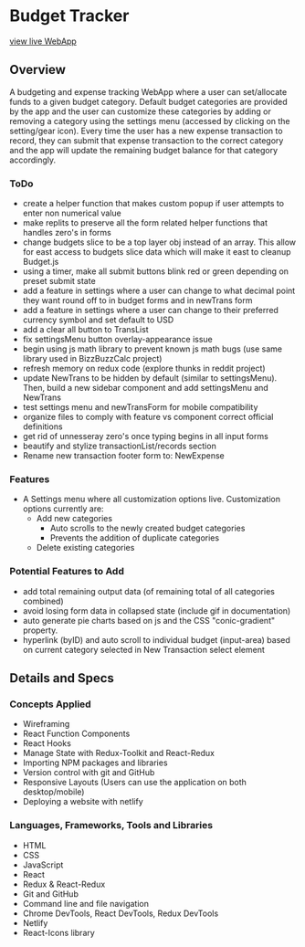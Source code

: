 # Budget Tracker

[view live WebApp](https://main--kesef-budget-tracker.netlify.app/)

## Overview

A budgeting and expense tracking WebApp where a user can set/allocate funds to a given budget category. Default budget categories are provided by the app and the user can customize these categories by adding or removing a category using the settings menu (accessed by clicking on the setting/gear icon). Every time the user has a new expense transaction to record, they can submit that expense transaction to the correct category and the app will update the remaining budget balance for that category accordingly.

### ToDo

- create a helper function that makes custom popup if user attempts to enter non numerical value
- make replits to preserve all the form related helper functions that handles zero's in forms
- change budgets slice to be a top layer obj instead of an array. This allow for east access to budgets slice data which will make it east to cleanup Budget.js
- using a timer, make all submit buttons blink red or green depending on preset submit state
- add a feature in settings where a user can change to what decimal point they want round off to in budget forms and in newTrans form
- add a feature in settings where a user can change to their preferred currency symbol and set default to USD
- add a clear all button to TransList
- fix settingsMenu button overlay-appearance issue
- begin using js math library to prevent known js math bugs (use same library used in BizzBuzzCalc project)
- refresh memory on redux code (explore thunks in reddit project)
- update NewTrans to be hidden by default (similar to settingsMenu). Then, build a new sidebar component and add settingsMenu and NewTrans
- test settings menu and newTransForm for mobile compatibility
- organize files to comply with feature vs component correct official definitions
- get rid of unnesseray zero's once typing begins in all input forms
- beautify and stylize transactionList/records section
- Rename new transaction footer form to: NewExpense

### Features

- A Settings menu where all customization options live. Customization options currently are:
  - Add new categories
    - Auto scrolls to the newly created budget categories
    - Prevents the addition of duplicate categories
  - Delete existing categories

### Potential Features to Add

- add total remaining output data (of remaining total of all categories combined)
- avoid losing form data in collapsed state (include gif in documentation)
- auto generate pie charts based on js and the CSS "conic-gradient" property.
- hyperlink (byID) and auto scroll to individual budget (input-area) based on current category selected in New Transaction select element

## Details and Specs

### Concepts Applied

- Wireframing
- React Function Components
- React Hooks
- Manage State with Redux-Toolkit and React-Redux
- Importing NPM packages and libraries
- Version control with git and GitHub
- Responsive Layouts (Users can use the application on both desktop/mobile)
- Deploying a website with netlify

### Languages, Frameworks, Tools and Libraries

- HTML
- CSS
- JavaScript
- React
- Redux & React-Redux
- Git and GitHub
- Command line and file navigation
- Chrome DevTools, React DevTools, Redux DevTools
- Netlify
- React-Icons library

